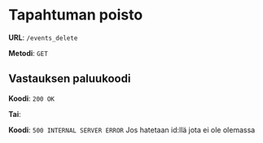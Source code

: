 # Tapahtuman poisto

**URL**: `/events_delete`

**Metodi**: `GET`

## Vastauksen paluukoodi

**Koodi**: `200 OK`

**Tai**:

**Koodi**: `500 INTERNAL SERVER ERROR` 
Jos hatetaan id:llä jota ei ole olemassa
